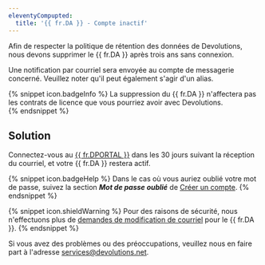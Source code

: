 ```yaml
---
eleventyCompupted:
  title: '{{ fr.DA }} - Compte inactif'
---
```

Afin de respecter la politique de rétention des données de Devolutions, nous devons supprimer le {{ fr.DA }} après trois ans sans connexion.  

Une notification par courriel sera envoyée au compte de messagerie concerné. Veuillez noter qu'il peut également s'agir d'un alias.  

{% snippet icon.badgeInfo %}
La suppression du {{ fr.DA }} n'affectera pas les contrats de licence que vous pourriez avoir avec Devolutions.  
{% endsnippet %} 

## Solution

Connectez-vous au [{{ fr.DPORTAL }}](https://portal.devolutions.com/) dans les 30 jours suivant la réception du courriel, et votre {{ fr.DA }} restera actif.  

{% snippet icon.badgeHelp %}
Dans le cas où vous auriez oublié votre mot de passe, suivez la section ***Mot de passe oublié*** de [Créer un compte](/fr/cloud/devolutions-account/create-devolutions-account/#password).
{% endsnippet %} 

{% snippet icon.shieldWarning %}
Pour des raisons de sécurité, nous n'effectuons plus de [demandes de modification de courriel](/fr/cloud/devolutions-account/change-account-email/) pour le {{ fr.DA }}.
{% endsnippet %} 

Si vous avez des problèmes ou des préoccupations, veuillez nous en faire part à l'adresse [services@devolutions.net](mailto:service@devolutions.net).
